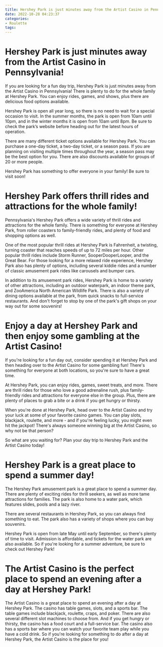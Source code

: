 ```yaml
---
title: Hershey Park is just minutes away from the Artist Casino in Pennsylvania!
date: 2022-10-28 04:23:37
categories:
- Roulette
tags:
---
```



#  Hershey Park is just minutes away from the Artist Casino in Pennsylvania!

If you are looking for a fun day trip, Hershey Park is just minutes away from the Artist Casino in Pennsylvania! There is plenty to do for the whole family at Hershey Park. You can enjoy rides, games, and shows, plus there are delicious food options available.

Hershey Park is open all year long, so there is no need to wait for a special occasion to visit. In the summer months, the park is open from 10am until 10pm, and in the winter months it is open from 10am until 8pm. Be sure to check the park’s website before heading out for the latest hours of operation.

There are many different ticket options available for Hershey Park. You can purchase a one-day ticket, a two-day ticket, or a season pass. If you are planning on visiting multiple times throughout the year, a season pass may be the best option for you. There are also discounts available for groups of 20 or more people.

Hershey Park has something to offer everyone in your family! Be sure to visit soon!

#  Hershey Park offers thrill rides and attractions for the whole family!

Pennsylvania's Hershey Park offers a wide variety of thrill rides and attractions for the whole family. There is something for everyone at Hershey Park, from roller coasters to family-friendly rides, and plenty of food and shopping options as well.

One of the most popular thrill rides at Hershey Park is Fahrenheit, a twisting, turning coaster that reaches speeds of up to 72 miles per hour. Other popular thrill rides include Storm Runner, SooperDooperLooper, and the Great Bear. For those looking for a more relaxed ride experience, Hershey Park also has plenty of options, including several kiddie rides and a number of classic amusement park rides like carousels and bumper cars.

In addition to its amusement park rides, Hershey Park is home to a variety of other attractions, including an outdoor waterpark, an indoor theme park, and ZooAmerica North American Wildlife Park. There is also a variety of dining options available at the park, from quick snacks to full-service restaurants. And don't forget to stop by one of the park's gift shops on your way out for some souvenirs!

#  Enjoy a day at Hershey Park and then enjoy some gambling at the Artist Casino!

If you're looking for a fun day out, consider spending it at Hershey Park and then heading over to the Artist Casino for some gambling fun! There's something for everyone at both locations, so you're sure to have a great time.

At Hershey Park, you can enjoy rides, games, sweet treats, and more. There are thrill rides for those who love a good adrenaline rush, plus family-friendly rides and attractions for everyone else in the group. Plus, there are plenty of places to grab a bite or a drink if you get hungry or thirsty.

When you're done at Hershey Park, head over to the Artist Casino and try your luck at some of your favorite casino games. You can play slots, blackjack, roulette, and more - and if you're feeling lucky, you might even hit the jackpot! There's always someone winning big at the Artist Casino, so why not be that person?

So what are you waiting for? Plan your day trip to Hershey Park and the Artist Casino today!

#  Hershey Park is a great place to spend a summer day!

The Hershey Park amusement park is a great place to spend a summer day. There are plenty of exciting rides for thrill seekers, as well as more tame attractions for families. The park is also home to a water park, which features slides, pools and a lazy river.

There are several restaurants in Hershey Park, so you can always find something to eat. The park also has a variety of shops where you can buy souvenirs.

Hershey Park is open from late May until early September, so there's plenty of time to visit. Admission is affordable, and tickets for the water park are also available. So if you're looking for a summer adventure, be sure to check out Hershey Park!

#  The Artist Casino is the perfect place to spend an evening after a day at Hershey Park!

The Artist Casino is a great place to spend an evening after a day at Hershey Park. The casino has table games, slots, and a sports bar. The table games include blackjack, roulette, craps, and poker. There are also several different slot machines to choose from. And if you get hungry or thirsty, the casino has a food court and a full-service bar. The casino also has a sports bar where you can watch your favorite team play while you have a cold drink. So if you're looking for something to do after a day at Hershey Park, the Artist Casino is the place for you!